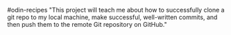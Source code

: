 #odin-recipes
"This project will teach me about how to successfully clone a git repo to my local machine, make successful, well-written commits, and then push them to the remote Git repository on GitHub."